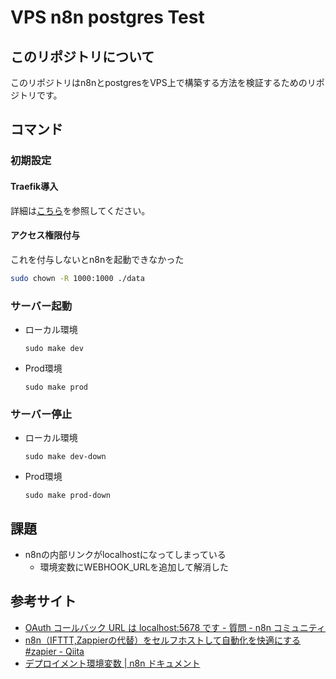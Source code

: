 # VPS n8n postgres Test

## このリポジトリについて

このリポジトリはn8nとpostgresをVPS上で構築する方法を検証するためのリポジトリです。

## コマンド

### 初期設定

#### Traefik導入

詳細は[こちら](https://github.com/cti1650/vps-traefik_test)を参照してください。


#### アクセス権限付与

これを付与しないとn8nを起動できなかった

```bash
sudo chown -R 1000:1000 ./data
```

### サーバー起動

- ローカル環境
  ```
  sudo make dev
  ```

- Prod環境

  ```
  sudo make prod
  ```

### サーバー停止

- ローカル環境
  ```
  sudo make dev-down
  ```

- Prod環境

  ```
  sudo make prod-down
  ```


## 課題
- n8nの内部リンクがlocalhostになってしまっている
  - 環境変数にWEBHOOK_URLを追加して解消した


## 参考サイト
- [OAuth コールバック URL は localhost:5678 です - 質問 - n8n コミュニティ](https://community.n8n.io/t/oauth-callback-url-is-localhost-5678/2867/16)  
- [n8n（IFTTT,Zappierの代替）をセルフホストして自動化を快適にする #zapier - Qiita](https://qiita.com/malvageee/items/eda4eb3b71a31bc78a4f#n8n%E3%81%AE%E5%88%9D%E6%9C%9F%E8%A8%AD%E5%AE%9A)  
- [デプロイメント環境変数 | n8n ドキュメント](https://docs.n8n.io/hosting/configuration/environment-variables/deployment/)  